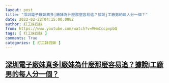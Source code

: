 ```yaml
---
layout: post
title: "深圳電子廠妹真多|廠妹為什麼那麼容易追？據說j工廠男的每人分一個？"
date: 2022-02-22T04:15:00.000Z
author: 打工妹四妹
from: https://www.youtube.com/watch?v=MHmCccpvpbQ
tags: [ 打工妹四妹 ]
comments: True
categories: [ 打工妹四妹 ]
---
```

<!--1645503300000-->
[深圳電子廠妹真多|廠妹為什麼那麼容易追？據說j工廠男的每人分一個？](https://www.youtube.com/watch?v=MHmCccpvpbQ)
------

<div>

</div>
